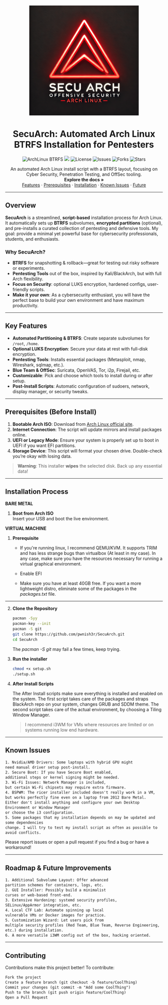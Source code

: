 <p align="center">
  <img src="media/SecuArchLogo.png" alt="Project Logo" width="350">
</p>

<!-- PROJECT TITLE & BADGES -->
<h1 align="center">SecuArch: Automated Arch Linux BTRFS Installation for Pentesters</h1>
<p align="center">
  <img src="https://img.shields.io/badge/ArchLinux-BTRFS-informational?style=flat&logo=arch-linux&color=1793D1" alt="ArchLinux BTRFS"/>
  <img src="https://img.shields.io/badge/Focus-OffSec/CyberSec-success?style=flat"/>
  <img src="https://img.shields.io/github/license/pwnish3r/SecuArch?style=flat" alt="License"/>
  <img src="https://img.shields.io/github/issues/pwnish3r/SecuArch?style=flat" alt="Issues"/>
  <img src="https://img.shields.io/github/forks/pwnish3r/SecuArch?style=flat" alt="Forks"/>
  <img src="https://img.shields.io/github/stars/pwnish3r/SecuArch?style=flat" alt="Stars"/>
</p>

<p align="center">
  An automated Arch Linux install script with a BTRFS layout, focusing on Cyber Security, Penetration Testing, and OffSec tooling.
  <br/>
  <strong>Explore the docs »</strong>
  <br/>
  <a href="#-features">Features</a>
  ·
  <a href="#-prerequisites-before-install">Prerequisites</a>
  ·
  <a href="#-installation-process">Installation</a>
  ·
  <a href="#-known-issues">Known Issues</a>
  ·
  <a href="#-roadmap--future-improvements">Future</a>
</p>

---

## Overview

**SecuArch** is a streamlined, **script-based** installation process for Arch Linux. It automatically sets up **BTRFS** subvolumes, **encrypted partitions** (optional), and pre-installs a curated collection of pentesting and defensive tools. My goal: provide a minimal yet powerful base for cybersecurity professionals, students, and enthusiasts. 

### Why SecuArch?
- **BTRFS** for snapshotting & rollback—great for testing out risky software or experiments.
- **Pentesting Tools** out of the box, inspired by Kali/BlackArch, but with full Arch flexibility.
- **Focus on Security**: optional LUKS encryption, hardened configs, user-friendly scripts.
- **Make it your own**: As a cybersecurity enthusiast, you will have the perfect base to build your own environment and have maximum productivity.
---

## Key Features

- **Automated Partitioning & BTRFS**: Create separate subvolumes for `/root`, `/home`.
- **Optional LUKS Encryption**: Secure your data at rest with full-disk encryption.
- **Pentesting Tools**: Installs essential packages (Metasploit, nmap, Wireshark, sqlmap, etc.).
- **Blue Team & OffSec**: Suricata, OpenVAS, Tor, i2p, Firejail, etc.
- **Customizable**: Pick and choose which tools to install during or after setup.
- **Post-Install Scripts**: Automatic configuration of sudoers, network, display manager, or security tweaks.

---

## Prerequisites (Before Install)

1. **Bootable Arch ISO**: Download from [Arch Linux official site](https://archlinux.org/download/).
2. **Internet Connection**: The script will update mirrors and install packages online.
3. **UEFI or Legacy Mode**: Ensure your system is properly set up to boot in UEFI if you want EFI partitions.
4. **Storage Device**: This script will format your chosen drive. Double-check you’re okay with losing data.

> **Warning**: This installer **wipes** the selected disk. Back up any essential data!

---

## Installation Process
**BARE METAL**
1. **Boot from Arch ISO**  
   Insert your USB and boot the live environment.

**VIRTUAL MACHINE**
1. **Prerequisite**

   - If you're running linux, I recommend QEMU/KVM. It supports TRIM and has less strange bugs than virtualbox (At least in my case). In any case, make sure you have the resources necessary for running a virtual graphical environment.

   - Enable EFI

   - Make sure you have at least 40GB free. If you want a more lightweight distro, eliminate some of the packages in the _packages.txt_ file.

---

2. **Clone the Repository**  
   ```bash
   pacman -Syy
   pacman-key --init
   pacman -S git
   git clone https://github.com/pwnish3r/SecuArch.git
   cd SecuArch
   ```
   The _pacman -S git_ may fail a few times, keep trying.
   
3. **Run the installer**
   ```bash
   chmod +x setup.sh
   ./setup.sh
   ```

4. **After Install Scripts**

   The After Install scripts make sure everything is installed and enabled on the system. The first script takes care of the packages and straps BlackArch repo on your system, changes GRUB and SDDM theme. The second script takes care of the actual environment, by choosing a Tiling Window Manager.
   > I recommend i3WM for VMs where resources are limited or on systems running low end hardware.

---

## Known Issues

    1. Nvidia/AMD Drivers: Some laptops with hybrid GPU might 
    need manual driver setup post-install.
    2. Secure Boot: If you have Secure Boot enabled, 
    additional steps or kernel signing might be needed.
    3. Wi-Fi Issues: Network Manager is included, 
    but certain Wi-Fi chipsets may require extra firmware.
    4. BSPWM: The ricer installer included doesn't really work in a VM, 
    but works perfectly fine even on a laptop from 2012 Bare Metal. 
    Either don't install anything and configure your own Desktop Environment or Window Manager 
    or choose the i3 configuration.
    5. Some packages that my installation depends on may be updated and some dependencies 
    change. I will try to test my install script as often as possible to avoid conflicts.

Please report issues or open a pull request if you find a bug or have a workaround!

---

## Roadmap & Future Improvements

    1. Additional Subvolume Layout: Offer advanced 
    partition schemes for containers, logs, etc.
    2. GUI Installer: Possibly build a minimalist 
    curses or web-based front-end.
    3. Extensive Hardening: systemd security profiles, 
    SELinux/AppArmor integration, etc.
    4. Local CTF Lab: Automate spinning up local 
    vulnerable VMs or Docker images for practice.
    5. Customization Wizard: Let users pick from 
    multiple security profiles (Red Team, Blue Team, Reverse Engineering, etc.) during installation.
    6. A more versatile i3WM config out of the box, hacking oriented.

---

## Contributing

Contributions make this project better! To contribute:

    Fork the project
    Create a feature branch (git checkout -b feature/CoolThing)
    Commit your changes (git commit -m "Add some CoolThing")
    Push to the branch (git push origin feature/CoolThing)
    Open a Pull Request
    
